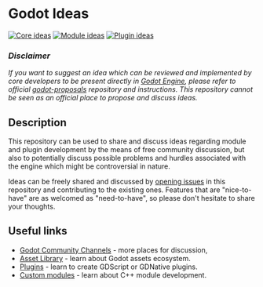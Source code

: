 Godot Ideas
===========

[![Core ideas](https://img.shields.io/github/issues-raw/godot-extended-libraries/godot-ideas/core?color=%23B5A224&label=core%20ideas)](https://github.com/godot-extended-libraries/godot-ideas/issues?q=is%3Aissue+is%3Aopen+label%3Acore)
[![Module ideas](https://img.shields.io/github/issues-raw/godot-extended-libraries/godot-ideas/module?color=%234466ff&label=module%20ideas)](https://github.com/godot-extended-libraries/godot-ideas/issues?q=is%3Aopen+is%3Aissue+label%3Amodule)
[![Plugin ideas](https://img.shields.io/github/issues-raw/godot-extended-libraries/godot-ideas/plugin?color=%23965FE8&label=plugin%20ideas)](https://github.com/godot-extended-libraries/godot-ideas/issues?q=is%3Aopen+is%3Aissue+label%3Aplugin)

### *Disclaimer*

*If you want to suggest an idea which can be reviewed and implemented by core
developers to be present directly in [Godot Engine](https://godotengine.org/), 
please refer to official [godot-proposals](https://github.com/godotengine/godot-proposals) 
repository and instructions. This repository cannot be seen as an official place 
to propose and discuss ideas.*

## Description

This repository can be used to share and discuss ideas regarding module and plugin 
development by the means of free community discussion, but also to potentially 
discuss possible problems and hurdles associated with the engine which might be 
controversial in nature.

Ideas can be freely shared and discussed by 
[opening issues](https://github.com/godot-extended-libraries/godot-ideas/issues/new?assignees=&labels=&template=idea-discussion.md&title=) 
in this repository and contributing to the existing ones. Features that are 
"nice-to-have" are as welcomed as "need-to-have", so please don't hesitate 
to share your thoughts.

## Useful links

* [Godot Community Channels](http://docs.godotengine.org/en/stable/community/channels.html) - more places for discussion,
* [Asset Library](https://docs.godotengine.org/en/latest/tutorials/assetlib/what_is_assetlib.html) - learn about Godot assets ecosystem.
* [Plugins](https://docs.godotengine.org/en/latest/tutorials/plugins/index.html) -
learn to create GDScript or GDNative plugins.
* [Custom modules](https://docs.godotengine.org/en/latest/development/cpp/custom_modules_in_cpp.html) - learn about C++ module development.
